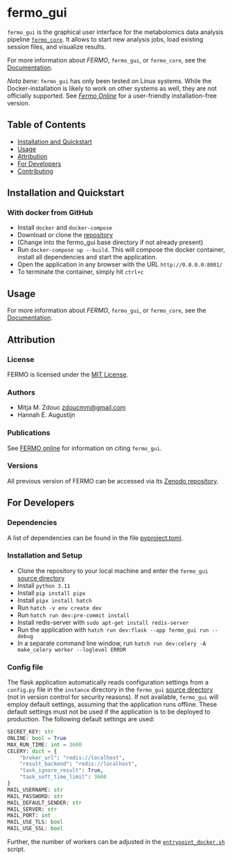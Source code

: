 fermo_gui
=========

`fermo_gui` is the graphical user interface for the metabolomics data analysis pipeline [`fermo_core`](https://github.com/fermo-metabolomics/fermo_core). It allows to start new analysis jobs, load existing session files, and visualize results.

For more information about *FERMO*, `fermo_gui`, or `fermo_core`, see the [Documentation](https://fermo-metabolomics.github.io/fermo_docs/).

*Nota bene*: `fermo_gui` has only been tested on Linux systems. While the Docker-installation is likely to work on other systems as well, they are not officially supported. See [*Fermo Online*](https://fermo.bioinformatics.nl/) for a user-friendly installation-free version.

Table of Contents
-----------------
- [Installation and Quickstart](#installation-and-quickstart)
- [Usage](#usage)
- [Attribution](#attribution)
- [For Developers](#for-developers)
- [Contributing](#contributing)

## Installation and Quickstart

### With docker from GitHub
- Install `docker` and `docker-compose`
- Download or clone the [repository](https://github.com/fermo-metabolomics/fermo)
- (Change into the fermo_gui base directory if not already present)
- Run `docker-compose up --build`. This will compose the docker container, install all dependencies and start the application.
- Open the application in any browser with the URL `http://0.0.0.0:8001/`
- To terminate the container, simply hit `ctrl+c`

## Usage

For more information about *FERMO*, `fermo_gui`, or `fermo_core`, see the [Documentation](https://fermo-metabolomics.github.io/fermo_docs/).

## Attribution

### License

FERMO is licensed under the [MIT License](LICENSE.md).

### Authors
- Mitja M. Zdouc <zdoucmm@gmail.com>
- Hannah E. Augustijn

### Publications

See [FERMO online](https://fermo.bioinformatics.nl/) for information on citing `fermo_gui`.

### Versions

All previous version of FERMO can be accessed via its [Zenodo repository](https://zenodo.org/doi/10.5281/zenodo.7565700).


## For Developers

### Dependencies

A list of dependencies can be found in the file [pyproject.toml](fermo_gui/pyproject.toml).

### Installation and Setup

- Clone the repository to your local machine and enter the `fermo_gui` [source directory](fermo_gui/)
- Install `python 3.11`
- Install `pip install pipx`
- Install `pipx install hatch`
- Run `hatch -v env create dev`
- Run `hatch run dev:pre-commit install`
- Install redis-server with `sudo apt-get install redis-server`
- Run the application with `hatch run dev:flask --app fermo_gui run --debug`
- In a separate command line window, run `hatch run dev:celery -A make_celery worker --loglevel ERROR`

### Config file

The flask application automatically reads configuration settings from a `config.py` file in the `instance` directory in the `fermo_gui` [source directory](fermo_gui/) (not in version control for security reasons). 
If not available, `fermo_gui` will employ default settings, assuming that the application runs offline. 
These default settings must not be used if the application is to be deployed to production. 
The following default settings are used:

```python
SECRET_KEY: str
ONLINE: bool = True
MAX_RUN_TIME: int = 3600
CELERY: dict = {
    "broker_url": "redis://localhost",
    "result_backend": "redis://localhost",
    "task_ignore_result": True,
    "task_soft_time_limit": 3600
}
MAIL_USERNAME: str
MAIL_PASSWORD: str
MAIL_DEFAULT_SENDER: str
MAIL_SERVER: str
MAIL_PORT: int
MAIL_USE_TLS: bool
MAIL_USE_SSL: bool
```

Further, the number of workers can be adjusted in the [`entrypoint_docker.sh`](fermo_gui/entrypoint_docker.sh) script.
